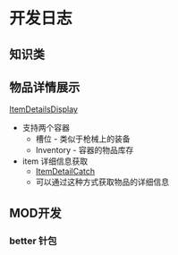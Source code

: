 # 开发日志

## 知识类
## 物品详情展示
[ItemDetailsDisplay](decompile\Duckov.UI\ItemDetailsDisplay.cs)
- 支持两个容器
    - 槽位 - 类似于枪械上的装备
    - Inventory - 容器的物品库存
- item 详细信息获取
    - [ItemDetailCatch](history\ItemDetailCatch.cs)
    - 可以通过这种方式获取物品的详细信息


## MOD开发
### better 针包